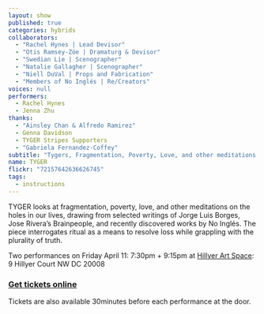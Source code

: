 ```yaml
---
layout: show
published: true
categories: hybrids
collaborators: 
  - "Rachel Hynes | Lead Devisor"
  - "Otis Ramsey-Zöe | Dramaturg & Devisor"
  - "Swedian Lie | Scenographer"
  - "Natalie Gallagher | Scenographer"
  - "Niell DuVal | Props and Fabrication"
  - "Members of No Inglés | Re/Creators"
voices: null
performers: 
  - Rachel Hynes
  - Jenna Zhu
thanks: 
  - "Ainsley Chan & Alfredo Ramirez"
  - Genna Davidson
  - TYGER Stripes Supporters
  - "Gabriela Fernandez-Coffey"
subtitle: "Tygers, Fragmentation, Poverty, Love, and other meditations on the holes in our lives"
name: TYGER
flickr: "72157642636626745"
tags: 
  - instructions
---
```


TYGER looks at fragmentation, poverty, love, and other meditations on the holes in our lives, drawing from selected writings of Jorge Luis Borges, Jose Rivera’s Brainpeople, and recently discovered works by No Inglés. The piece interrogates ritual as a means to resolve loss while grappling with the plurality of truth. 

Two performances on Friday April 11: 7:30pm + 9:15pm at [Hillyer Art Space](http://hillyerartspace.org/): 9 Hillyer Court NW DC 20008

### [Get tickets online](https://www.artful.ly/store/events/2835)

Tickets are also available 30minutes before each performance at the door.